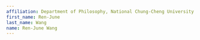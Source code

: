```yaml
---
affiliation: Department of Philosophy, National Chung-Cheng University
first_name: Ren-June
last_name: Wang
name: Ren-June Wang
---
```

